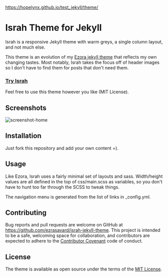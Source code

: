 https://hopelynx.github.io/test_jekyll/theme/

# Israh Theme for Jekyll

Israh is a responsive Jekyll theme with warm greys, a single column layout, and not much else.

This theme is an evolution of my [Ezora jekyll theme](https://github.com/ezrasavard/ezora-jekyll-theme) that reflects my own changing tastes.
Most notably, Israh takes the focus off of header images so I don't have to find them for posts that don't need them.

### [Try Israh](https://ezrasavard.github.io/israh-jekyll-theme)

Feel free to use this theme however you like (MIT License).

## Screenshots

![screenshot-home](https://github.com/ezrasavard/israh-jekyll-theme/blob/master/screenshot-home.png)

## Installation

Just fork this repository and add your own content =).

## Usage

Like Ezora, Israh uses a fairly minimal set of layouts and sass. Width/height values are all defined in the top of css/main.scss as variables, so you don't have to hunt too far through the SCSS to tweak things.

The navigation menu is generated from the list of links in _config.yml.

## Contributing

Bug reports and pull requests are welcome on GitHub at https://github.com/ezrasavard/israh-jekyll-theme. This project is intended to be a safe, welcoming space for collaboration, and contributors are expected to adhere to the [Contributor Covenant](http://contributor-covenant.org) code of conduct.

## License

The theme is available as open source under the terms of the [MIT License](http://opensource.org/licenses/MIT).

